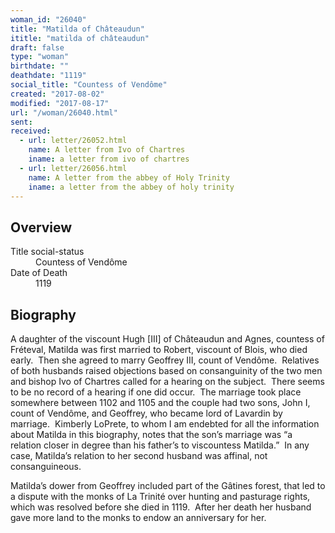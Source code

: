 ```yaml
---
woman_id: "26040"
title: "Matilda of Châteaudun"
ititle: "matilda of châteaudun"
draft: false
type: "woman"
birthdate: ""
deathdate: "1119"
social_title: "Countess of Vendôme"
created: "2017-08-02"
modified: "2017-08-17"
url: "/woman/26040.html"
sent:
received:
  - url: letter/26052.html
    name: A letter from Ivo of Chartres
    iname: a letter from ivo of chartres
  - url: letter/26056.html
    name: A letter from the abbey of Holy Trinity
    iname: a letter from the abbey of holy trinity
---
```

<h2 class="mt-4">Overview</h2><dt>Title social-status</dt><dd>Countess of Vendôme</dd><dt>Date of Death</dt><dd>1119</dd><h2 class="mt-4">Biography</h2><p>A daughter of the viscount Hugh [III] of Châteaudun and Agnes, countess of Fréteval, Matilda was first married to Robert, viscount of Blois, who died early.&nbsp; Then she agreed to marry Geoffrey III, count of Vendôme.&nbsp; Relatives of both husbands raised objections based on consanguinity of the two men and bishop Ivo of Chartres called for a hearing on the subject.&nbsp; There seems to be no record of a hearing if one did occur.&nbsp; The marriage took place somewhere between 1102 and 1105 and the couple had two sons, John I, count of Vendôme, and Geoffrey, who became lord of Lavardin by marriage.&nbsp; Kimberly LoPrete, to whom I am endebted for all the information about Matilda in this biography, notes that the son’s marriage was “a relation closer in degree than his father’s to viscountess Matilda.”&nbsp; In any case, Matilda’s relation to her second husband was affinal, not consanguineous.&nbsp;</p><p>Matilda’s dower from Geoffrey included part of the Gâtines forest, that led to a dispute with the monks of La Trinité over hunting and pasturage rights, which was resolved before she died in 1119.&nbsp; After her death her husband gave more land to the monks to endow an anniversary for her.</p><p>&nbsp;</p><p>&nbsp;</p>